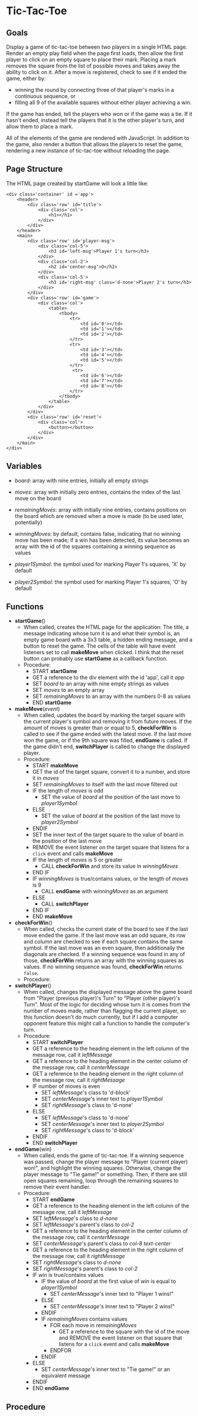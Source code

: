 # Tic-Tac-Toe

## Goals
Display a game of tic-tac-toe between two players in a single HTML page. Render an empty play field when the page first loads, then allow the first player to click on an empty square to place their mark. Placing a mark removes the square from the list of possible moves and takes away the ability to click on it. After a move is registered, check to see if it ended the game, either by:
  - winning the round by connecting three of that player's marks in a continuous sequence, or 
  - filling all 9 of the available squares without either player achieving a win. 

If the game has ended, tell the players who won or if the game was a tie. If it hasn't ended, instead tell the players that it is the other player's turn, and allow them to place a mark. 

All of the elements of the game are rendered with JavaScript. In addition to the game, also render a button that allows the players to reset the game, rendering a new instance of tic-tac-toe without reloading the page.

## Page Structure
The HTML page created by startGame will look a little like:
```
<div class='container' id ='app'>
    <header>
        <div class='row' id='title'>
            <div class='col'>
                <h1></h1>
            </div>
        </div>
    </header>
    <main>
        <div class='row' id='player-msg'>
            <div class='col-5'>
                <h3 id='left-msg'>Player 1's turn</h3>
            </div>
            <div class='col-2'>
                <h2 id='center-msg'>O</h2>
            </div>
            <div class='col-5'>
                <h3 id='right-msg' class='d-none'>Player 2's turn</h3>
            </div>
        </div>
        <div class='row' id='game'>
            <div class='col'>
                <table>
                    <tbody>
                        <tr>
                            <td id='0'></td>
                            <td id='1'></td>
                            <td id='2'></td>
                        </tr>
                        <tr>
                            <td id='3'></td>
                            <td id='4'></td>
                            <td id='5'></td>
                        </tr>
                         <tr>
                            <td id='6'></td>
                            <td id='7'></td>
                            <td id='8'></td>
                        </tr>
                    </tbody>
                </table>
            </div>
        </div>
        <div class='row' id='reset'>
            <div class='col'>
                <button></button>
            </div>
        </div>
    </main>
</div>
```

## Variables

- *board*: array with nine entries, initially all empty strings
- *moves*: array with initially zero entries, contains the index of the last move on the board
- *remainingMoves*: array with initially nine entries, contains positions on the board which are removed when a move is made (to be used later, potentially)
- *winningMoves*: by default, contains false, indicating that no winning move has been made; if a win has been detected, its value becomes an array with the id of the squares containing a winning sequence as values

- *player1Symbol*: the symbol used for marking Player 1's squares, 'X' by default
- *player2Symbol*: the symbol used for marking Player 1's squares, 'O' by default
## Functions

- **startGame**()
  - When called, creates the HTML page for the application: The title, a message indicating whose turn it is and what their symbol is, an empty game board with a 3x3 table, a hidden ending message, and a button to reset the game. The cells of the table will have event listeners set to call **makeMove** when clicked. I think that the reset button can probably use **startGame** as a callback function.
  - Procedure: 
    - START **startGame**
    - GET a reference to the div element with the id 'app', call it *app*
    - SET *board* to an array with nine empty strings as values
    - SET *moves* to an empty array
    - SET *remainingMoves* to an array with the numbers 0-8 as values
    - END **startGame**
- **makeMove**(*event*)
  - When called, updates the board by marking the target square with the current player's symbol and removing it from future moves. If the amount of moves is greater than or equal to 5, **checkForWin** is called to see if the game ended with the latest move. If the last move won the game, or if the 9th square was filled, **endGame** is called. If the game didn't end, **switchPlayer** is called to change the displayed player.
  - Procedure:
    - START **makeMove**
    - GET the id of the target square, convert it to a number, and store it in *moves*
    - SET *remainingMoves* to itself with the last move filtered out
    - IF the length of *moves* is odd 
      - SET the value of *board* at the position of the last move to *player1Symbol*
    - ELSE
      - SET the value of *board* at the position of the last move to *player2Symbol*
    - ENDIF
    - SET the inner text of the target square to the value of board in the position of the last move
    - REMOVE the event listener on the target square that listens for a `click` event and calls **makeMove**
    - IF the length of *moves* is 5 or greater
      - CALL **checkForWin** and store its value in *winningMoves*
    - END IF
    - IF *winningMoves* is true/contains values, or the length of *moves* is 9
      - CALL **endGame** with *winningMoves* as an argument
    - ELSE
      - CALL **switchPlayer**
    - END IF
    - END **makeMove**
- **checkForWin**()
  - When called, checks the current state of the board to see if the last move ended the game. If the last move was an odd square, its row and column are checked to see if each square contains the same symbol. If the last move was an even square, then additionally the diagonals are checked. If a winning sequence was found in any of those, **checkForWin** returns an array with the winning squares as values. If no winning sequence was found, **checkForWin** returns `false`.
  - Procedure: 
- **switchPlayer**()
  - When called, changes the displayed message above the game board from "Player (previous player)'s Turn" to "Player (other player)'s Turn". Most of the logic for deciding whose turn it is comes from the number of moves made, rather than flagging the current player, so this function doesn't do much currently, but if I add a computer opponent feature this might call a function to handle the computer's turn.
  - Procedure:
    - START **switchPlayer**
    - GET a reference to the heading element in the left column of the message row, call it *leftMessage*
    - GET a reference to the heading element in the center column of the message row, call it *centerMessage*
    - GET a reference to the heading element in the right column of the message row, call it *rightMessage*
    - IF number of moves is even
      - SET *leftMessage*'s class to 'd-block'
      - SET *centerMessage*'s inner text to *player1Symbol*
      - SET *rightMessage*'s class to 'd-none'
    - ELSE
      - SET *leftMessage*'s class to 'd-none'
      - SET *centerMessage*'s inner text to *player2Symbol*
      - SET *rightMessage*'s class to 'd-block'
    - ENDIF
    - END **switchPlayer**
- **endGame**(win)
  - When called, ends the game of tic-tac-toe. If a winning sequence was passed, change the player message to "Player (current player) won!", and highlight the winning squares. Otherwise, change the player message to "Tie game!" or something. Then, if there are still open squares remaining, loop through the remaining squares to remove their event handler.
  - Procedure:
    - START **endGame**
    - GET a reference to the heading element in the left column of the message row, call it *leftMessage*
    - SET *leftMessage*'s class to *d-none*
    - SET *leftMessage*'s parent's class to *col-2*
    - GET a reference to the heading element in the center column of the message row, call it *centerMessage*
    - SET *centerMessage*'s parent's class to *col-8 text-center*
    - GET a reference to the heading element in the right column of the message row, call it *rightMessage*
    - SET *rightMessage*'s class to *d-none*
    - SET *rightMessage*'s parent's class to *col-2*
    - IF *win* is true/contains values
      - IF the value of *board* at the first value of *win* is equal to *player1Symbol* 
        - SET *centerMessage*'s inner text to "Player 1 wins!"
      - ELSE
        - SET *centerMessage*'s inner text to "Player 2 wins!"
      - ENDIF
      - IF *remainingMoves* contains values
        - FOR each move in *remainingMoves*
          - GET a reference to the square with the id of the move and REMOVE the event listener on that square that listens for a `click` event and calls **makeMove**
        - ENDFOR
      - ENDIF
    - ELSE
      - SET *centerMessage*'s inner text to "Tie game!" or an equivalent message
    - ENDIF
    - END **endGame**
## Procedure